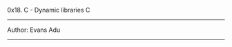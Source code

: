 0x18. C - Dynamic libraries C
**********************************************************
Author: Evans Adu
**********************************************************
